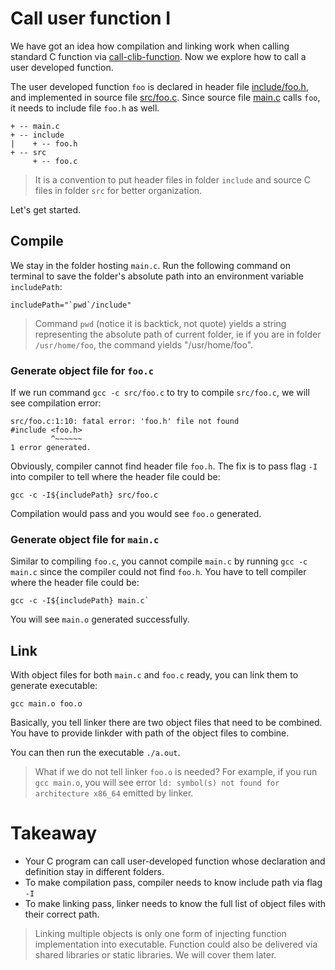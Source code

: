 # Call user function I

We have got an idea how compilation and linking work when calling standard C function via [call-clib-function](../call-clib-function/README.md). Now we explore how to call a user developed function.

The user developed function `foo` is declared in header file [include/foo.h](./include/foo.h), and implemented in source file [src/foo.c](./include/foo.h). Since source file [main.c](./main.c) calls `foo`, it needs to include file `foo.h` as well.

```
+ -- main.c
+ -- include
|    + -- foo.h
+ -- src
     + -- foo.c
```

> It is a convention to put header files in folder `include` and source C files in folder `src` for better organization.

Let's get started.

## Compile

We stay in the folder hosting `main.c`. Run the following command on terminal to save the folder's absolute path into an environment variable `includePath`:

```
includePath="`pwd`/include"
```

> Command `pwd` (notice it is backtick, not quote) yields a string representing the absolute path of current folder, ie if you are in folder `/usr/home/foo`, the command yields "/usr/home/foo".

### Generate object file for `foo.c`

If we run command `gcc -c src/foo.c` to try to compile `src/foo.c`, we will see compilation error:
```
src/foo.c:1:10: fatal error: 'foo.h' file not found
#include <foo.h>
         ^~~~~~~
1 error generated.
```

Obviously, compiler cannot find header file `foo.h`. The fix is to pass flag `-I` into compiler to tell where the header file could be:
```
gcc -c -I${includePath} src/foo.c
```

Compilation would pass and you would see `foo.o` generated.

### Generate object file for `main.c`

Similar to compiling `foo.c`, you cannot compile `main.c` by running `gcc -c main.c` since the compiler could not find `foo.h`. You have to tell compiler where the header file could be:
```
gcc -c -I${includePath} main.c`
```

You will see `main.o` generated successfully.

## Link

With object files for both `main.c` and `foo.c` ready, you can link them to generate executable:
```
gcc main.o foo.o
```

Basically, you tell linker there are two object files that need to be combined. You have to provide linkder with path of the object files to combine.

You can then run the executable `./a.out`.

> What if we do not tell linker `foo.o` is needed? For example, if you run `gcc main.o`, you will see error `ld: symbol(s) not found for architecture x86_64` emitted by linker.

# Takeaway

* Your C program can call user-developed function whose declaration and definition stay in different folders.
* To make compilation pass, compiler needs to know include path via flag `-I`
* To make linking pass, linker needs to know the full list of object files with their correct path.

> Linking multiple objects is only one form of injecting function implementation into executable. Function could also be delivered via shared libraries or static libraries. We will cover them later.
